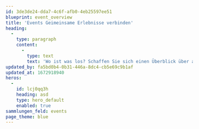 ```yaml
---
id: 3de3de24-dda7-4c6f-afb0-4eb25597ee51
blueprint: event_overview
title: 'Events Geimeinsame Erlebnisse verbinden'
heading:
  -
    type: paragraph
    content:
      -
        type: text
        text: 'Wo ist was los? Schaffen Sie sich einen Überblick über anstehende Veranstaltungen.'
updated_by: fa5bd0b4-0b31-446a-8dc4-cb5e69c9b1af
updated_at: 1672918940
heros:
  -
    id: lcj0qq3h
    heading: asd
    type: hero_default
    enabled: true
sammlungen_feld: events
page_theme: blue
---
```

